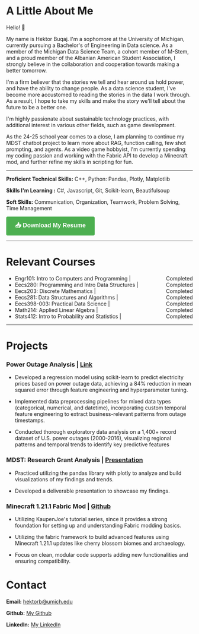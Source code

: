 # A Little About Me
Hello! 👋  

My name is Hektor Buqaj. I'm a sophomore at the University of Michigan, currently pursuing a Bachelor's of Engineering in Data science. As a member of the Michigan Data Science Team, a cohort member of M-Stem, and a proud member of the Albanian American Student Association, I strongly believe in the collaboration and cooperation towards making a better tomorrow.  

I'm a firm believer that the stories we tell and hear around us hold power, and have the ability to change people. As a data science student, I've become more accustomed to reading the stories in the data I work through. As a result, I hope to take my skills and make the story we'll tell about the future to be a better one.  

I'm highly passionate about sustainable technology practices, with additional interest in various other fields, such as game development.  

As the 24-25 school year comes to a close, I am planning to continue my MDST chatbot project to learn more about RAG, function calling, few shot prompting, and agents. As a video game hobbyist, I'm currently spending my coding passion and working with the Fabric API to develop a Minecraft mod, and further refine my skills in scripting for fun.  

---

**Proficient Technical Skills:** C++, Python: Pandas, Plotly, Matplotlib

**Skills I'm Learning :** C#, Javascript, Git, Scikit-learn, Beautifulsoup

**Soft Skills:** Communication, Organization, Teamwork, Problem Solving, Time Management

<!-- Markdown link download version -->
<!-- [Download My Resume](/assets/downloads/Buqaj_Technical_Resume_2.0.pdf) -->

<!-- HTML button version -->
<!-- <a href="/assets/downloads/Buqaj_Technical_Resume_2.0.pdf" download style="display: inline-block; background-color: #4CAF50; color: white; padding: 12px 24px; text-align: center; text-decoration: none; font-size: 16px; border-radius: 4px; border: none; cursor: pointer; font-family: Arial, sans-serif; font-weight: bold;">📥 Download My Resume</a> -->
<a href="/assets/downloads/Buqaj_Technical_Resume_2.0.pdf" download="Buqaj_Technical_Resume_2.0.pdf" style="display: inline-block; background-color: #4CAF50; color: white; padding: 12px 24px; text-align: center; text-decoration: none; font-size: 16px; border-radius: 4px; border: none; cursor: pointer; font-family: Arial, sans-serif; font-weight: bold;">📥 Download My Resume</a>

---

# Relevant Courses
- Engr101: Intro to Computers and Programming | <span style="float:right;">Completed</span>
- Eecs280: Programming and Intro Data Structures | <span style="float:right;">Completed</span>
- Eecs203: Discrete Mathematics | <span style="float:right;">Completed</span>
- Eecs281: Data Structures and Algorithms | <span style="float:right;">Completed</span>
- Eecs398-003: Practical Data Science | <span style="float:right;">Completed</span>
- Math214: Applied Linear Algebra | <span style="float:right;">Completed</span>
- Stats412: Intro to Probability and Statistics | <span style="float:right;">Completed</span>

---

# Projects

### Power Outage Analysis | [Link](https://buqhek.github.io/power_outages_analysis/)
- Developed a regression model using scikit-learn to predict electricity prices based on power outage data, achieving a 84% reduction in mean squared error through feature engineering and hyperparameter tuning.

- Implemented data preprocessing pipelines for mixed data types (categorical, numerical, and datetime), incorporating custom temporal feature engineering to extract business-relevant patterns from outage timestamps.

- Conducted thorough exploratory data analysis on a 1,400+ record dataset of U.S. power outages (2000-2016), visualizing regional patterns and temporal trends to identify key predictive features

<!-- ### MDST: LLM Augmentation - Eventure | Website soon!
- Worked with a team to develop an AI chatbot utilizing OpenAI's API alongside Ticketmaster's API to build a traveling product for users who are interested in building itineraries when they travel.

- Focused on integrating APIs and building pipelines for our OpenAI API to seamlessly interact with user queries and the frontend of our product. -->

### MDST: Research Grant Analysis | [Presentation](https://www.canva.com/design/DAGWwTYnXlg/nAtzd2Eopv9MCZ6SEbqq6w/edit?utm_content=DAGWwTYnXlg&utm_campaign=designshare&utm_medium=link2&utm_source=sharebutton)
- Practiced utilizing the pandas library with plotly to analyze and build visualizations of my findings and trends.

- Developed a deliverable presentation to showcase my findings.
  
### Minecraft 1.21.1 Fabric Mod | [Github](https://github.com/buqhek/Fabric-Tutorial-1.21.1)
- Utilizing KaupenJoe's tutorial series, since it provides a strong foundation for setting up and understanding Fabric modding basics.

- Utilizing the fabric framework to build advanced features using Minecraft 1.21.1 updates like cherry blossom biomes and archaeology.

- Focus on clean, modular code supports adding new functionalities and ensuring compatibility.


# Contact

**Email:** hektorb@umich.edu  

**Github:** [My Github](https://github.com/buqhek)  

**LinkedIn:** [My LinkedIn](https://www.linkedin.com/in/hektor-buqaj/)

<!-- **Phone Number:**  +1 248-657-3600   -->

